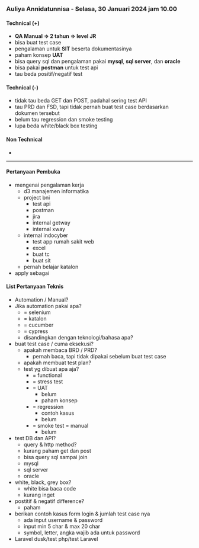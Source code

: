 ### Auliya Annidatunnisa - Selasa, 30 Januari 2024 jam 10.00

#### Technical (+) 

- **QA Manual => 2 tahun => level JR**  
- bisa buat test case
- pengalaman untuk **SIT** beserta dokumentasinya
- paham konsep **UAT**
- bisa query sql dan pengalaman pakai **mysql**, **sql server**, dan **oracle**
- bisa pakai **postman** untuk test api
- tau beda positif/negatif test

#### Technical (-)  

- tidak tau beda GET dan POST, padahal sering test API
- tau PRD dan FSD, tapi tidak pernah buat test case berdasarkan dokumen tersebut
- belum tau regression dan smoke testing
- lupa beda white/black box testing

#### Non Technical  

- 

---

#### Pertanyaan Pembuka

- mengenai pengalaman kerja  
	- d3 manajemen informatika
	- project bni
		- test api
		- postman
		- jira
		- internal getway
		- internal xway
	- internal indocyber
		- test app rumah sakit web
		- excel
		- buat tc
		- buat sit
	- pernah belajar katalon
- apply sebagai


#### List Pertanyaan Teknis

- Automation / Manual?  
- Jika automation pakai apa?
	- = selenium
	- = katalon
	- = cucumber
	- = cypress
	- disandingkan dengan teknologi/bahasa apa?
- buat test case / cuma eksekusi?
	- apakah membaca BRD / PRD?
		- pernah baca, tapi tidak dipakai sebelum buat test case
	- apakah membuat test plan?
	- test yg dibuat apa aja?
		- = functional
		- = stress test
		- = UAT
			- belum
			- paham konsep
		- = regression
			- contoh kasus
			- belum
		- = smoke test = manual
			- belum
- test DB dan API?
	- query & http method?
	- kurang paham get dan post
	- bisa query sql sampai join
	- mysql
	- sql server
	- oracle
- white, black, grey box?
	- white bisa baca code
	- kurang inget
- postitif & negatif difference?
	- paham
- berikan contoh kasus form login & jumlah test case nya
	- ada input username & password
	- input min 5 char & max 20 char
	- symbol, letter, angka wajib ada untuk password
- Laravel dusk/test php/test Laravel